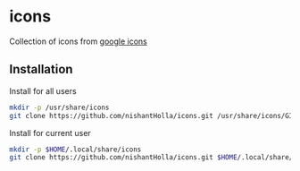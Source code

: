 # icons
Collection of icons from [google icons](https://fonts.google.com/icons)

## Installation

Install for all users

```bash
mkdir -p /usr/share/icons
git clone https://github.com/nishantHolla/icons.git /usr/share/icons/GI
```

Install for current user

```bash
mkdir -p $HOME/.local/share/icons
git clone https://github.com/nishantHolla/icons.git $HOME/.local/share/icons/GI
```


